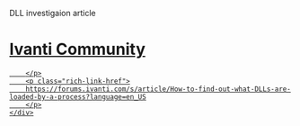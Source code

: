 DLL investigaion article 
<div class="rich-link-card-container"><a class="rich-link-card" href="https://forums.ivanti.com/s/article/How-to-find-out-what-DLLs-are-loaded-by-a-process?language=en_US" target="_blank">
	<div class="rich-link-image-container">
		<div class="rich-link-image" style="background-image: url('https://forums.ivanti.com/s/CommunityFavicon.ico?v=2')">
	</div>
	</div>
	<div class="rich-link-card-text">
		<h1 class="rich-link-card-title">Ivanti Community</h1>
		<p class="rich-link-card-description">
		
		</p>
		<p class="rich-link-href">
		https://forums.ivanti.com/s/article/How-to-find-out-what-DLLs-are-loaded-by-a-process?language=en_US
		</p>
	</div>
</a></div>

